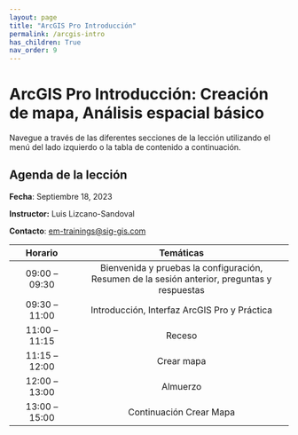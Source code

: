 ```yaml
---
layout: page
title: "ArcGIS Pro Introducción"
permalink: /arcgis-intro
has_children: True
nav_order: 9
---
```


# ArcGIS Pro Introducción: Creación de mapa, Análisis espacial básico

Navegue a través de las diferentes secciones de la lección utilizando el menú del lado izquierdo o la tabla de contenido a continuación.

## Agenda de la lección

**Fecha**: Septiembre 18, 2023

**Instructor:** Luis Lizcano-Sandoval 

**Contacto**: [em-trainings@sig-gis.com](em-trainings@sig-gis.com)

|    Horario    |                                  Temáticas                                                                                      |
|:-------------:|:-------------------------------------------------------------------------------------------------------------------------------:|
| 09:00 – 09:30 |  Bienvenida y pruebas  la configuración, <br>Resumen de la sesión anterior, preguntas y respuestas                              |
| 09:30 – 11:00 |  Introducción, Interfaz ArcGIS Pro y Práctica                                                                                   |
| 11:00 – 11:15 |  Receso                                                                                                                         |
| 11:15 – 12:00 |  Crear mapa                                                                                                                     |
| 12:00 – 13:00 |  Almuerzo                                                                                                                       |
| 13:00 – 15:00 |  Continuación Crear Mapa                                                                                                        |
